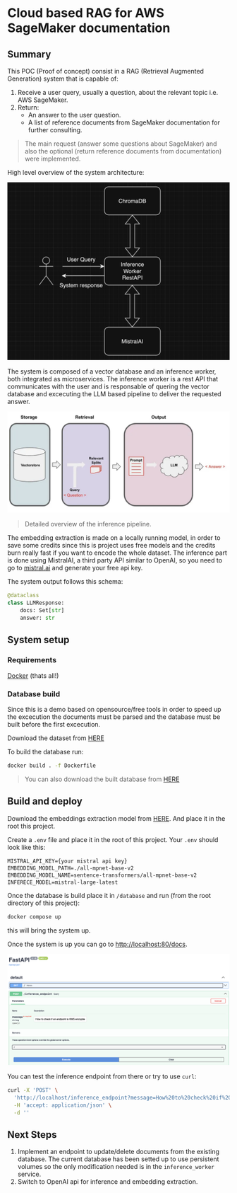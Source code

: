# Cloud based RAG for AWS SageMaker documentation

## Summary
This POC (Proof of concept) consist in a RAG (Retrieval Augmented Generation) system that is capable of:

1. Receive a user query, usually a question, about the relevant topic i.e. AWS SageMaker.
1. Return: 
    - An answer to the user question.
    - A list of reference documents from SageMaker documentation for further consulting.

> The main request (answer some questions about SageMaker) and also the optional (return reference documents from documentation) were implemented.

High level overview of the system architecture:

![title](images/high_level_diag.png)


The system is composed of a vector database and an inference worker, both integrated as microservices. The inference worker is a rest API that communicates with the user and is responsable of quering the vector database and excecuting the LLM based pipeline to deliver the requested answer.

![title](images/database_inference.png)
> Detailed overview of the inference pipeline.

The embedding extraction is made on a locally running model, in order to save some credits since this is project uses free models and the credits burn really fast if you want to encode the whole dataset.
The inference part is done using MistralAI, a third party API similar to OpenAI, so you need to go to [mistral.ai](https://mistral.ai/) and generate your free api key.

The system output follows this schema:

```python
@dataclass
class LLMResponse:
    docs: Set[str]
    answer: str
```


## System setup

### Requirements
[Docker](https://docs.docker.com/manuals/) (thats all!)

### Database build

Since this is a demo based on opensource/free tools in order to speed up the excecution the documents must be parsed and the database must be built before the first excecution. 

Download the dataset from [HERE]()

To build the database run:
```sh
docker build . -f Dockerfile

```
> You can also download the built database from [HERE]()

## Build and deploy

Download the embeddings extraction model from [HERE](). And place it in the root
this project.

Create a `.env` file and place it in the root of this project.
Your `.env` should look like this:

```
MISTRAL_API_KEY={your mistral api key}
EMBEDDING_MODEL_PATH=./all-mpnet-base-v2
EMBEDDING_MODEL_NAME=sentence-transformers/all-mpnet-base-v2
INFERECE_MODEL=mistral-large-latest
```
Once the database is build place it in `/database` and run (from the root directory of this project):

```sh
docker compose up
```

this will bring the system up.

Once the system is up you can go to [http://localhost:80/docs](http://localhost:80/docs).

![title](images/fast_api_docs.png)

You can test the inference endpoint from there or try to use `curl`:

```sh
curl -X 'POST' \
  'http://localhost/inference_endpoint?message=How%20to%20check%20if%20an%20endpoint%20is%20KMS%20encrypted' \
  -H 'accept: application/json' \
  -d ''
```


## Next Steps

1. Implement an endpoint to update/delete documents from the existing database. The current database has been setted up to use persistent volumes so the only modification needed is in the `inference_worker` service.
2. Switch to OpenAI api for inference and embedding extraction.


